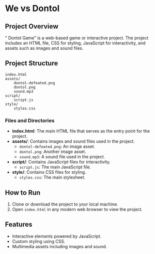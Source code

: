 # We vs Dontol

## Project Overview
" Dontol Game" is a web-based game or interactive project. The project includes an HTML file, CSS for styling, JavaScript for interactivity, and assets such as images and sound files.

## Project Structure
```
index.html
assets/
    dontol-defeated.png
    dontol.png
    sound.mp3
script/
    script.js
style/
    styles.css
```

### Files and Directories
- **index.html**: The main HTML file that serves as the entry point for the project.
- **assets/**: Contains images and sound files used in the project.
  - `dontol-defeated.png`: An image asset.
  - `dontol.png`: Another image asset.
  - `sound.mp3`: A sound file used in the project.
- **script/**: Contains JavaScript files for interactivity.
  - `script.js`: The main JavaScript file.
- **style/**: Contains CSS files for styling.
  - `styles.css`: The main stylesheet.

## How to Run
1. Clone or download the project to your local machine.
2. Open `index.html` in any modern web browser to view the project.

## Features
- Interactive elements powered by JavaScript.
- Custom styling using CSS.
- Multimedia assets including images and sound.


